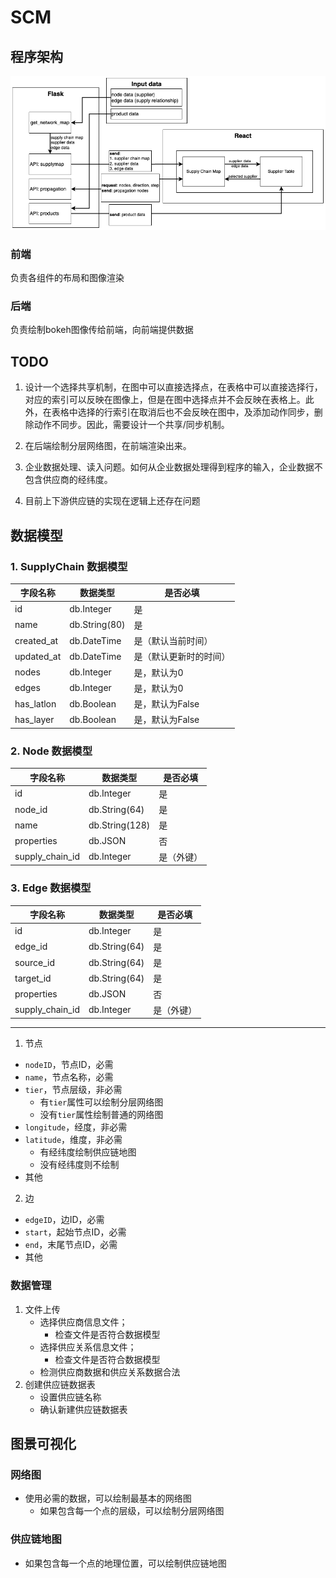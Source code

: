 # SCM

## 程序架构
![image](./figures/scm框架_11261627.png)

### 前端
负责各组件的布局和图像渲染

### 后端
负责绘制bokeh图像传给前端，向前端提供数据

## TODO

1. 设计一个选择共享机制，在图中可以直接选择点，在表格中可以直接选择行，对应的索引可以反映在图像上，但是在图中选择点并不会反映在表格上。此外，在表格中选择的行索引在取消后也不会反映在图中，及添加动作同步，删除动作不同步。因此，需要设计一个共享/同步机制。

2. 在后端绘制分层网络图，在前端渲染出来。

3. 企业数据处理、读入问题。如何从企业数据处理得到程序的输入，企业数据不包含供应商的经纬度。

4. 目前上下游供应链的实现在逻辑上还存在问题


## 数据模型

### 1. SupplyChain 数据模型
| **字段名称**          | **数据类型**              | **是否必填** |
|-----------------------|---------------------------|--------------|
| id                    | db.Integer               | 是           |
| name                  | db.String(80)            | 是           |
| created_at            | db.DateTime              | 是（默认当前时间） |
| updated_at            | db.DateTime              | 是（默认更新时的时间） |
| nodes                 | db.Integer              | 是，默认为0  |
| edges                 | db.Integer              | 是，默认为0  |
| has_latlon           | db.Boolean               | 是，默认为False |
| has_layer            | db.Boolean               | 是，默认为False |

### 2. Node 数据模型
| **字段名称**          | **数据类型**              | **是否必填** |
|-----------------------|---------------------------|--------------|
| id                    | db.Integer               | 是           |
| node_id               | db.String(64)            | 是           |
| name                  | db.String(128)           | 是           |
| properties            | db.JSON                   | 否           |
| supply_chain_id      | db.Integer               | 是（外键）   |


### 3. Edge 数据模型
| **字段名称**          | **数据类型**              | **是否必填** |
|-----------------------|---------------------------|--------------|
| id                    | db.Integer               | 是           |
| edge_id               | db.String(64)            | 是           |
| source_id             | db.String(64)            | 是           |
| target_id             | db.String(64)            | 是           |
| properties            | db.JSON                   | 否           |
| supply_chain_id      | db.Integer               | 是（外键）   |

---

1. 节点
- `nodeID`，节点ID，必需
- `name`，节点名称，必需
- `tier`，节点层级，非必需
    - 有`tier`属性可以绘制分层网络图
    - 没有`tier`属性绘制普通的网络图
- `longitude`，经度，非必需
- `latitude`，维度，非必需
    - 有经纬度绘制供应链地图
    - 没有经纬度则不绘制
- 其他


2. 边
- `edgeID`，边ID，必需
- `start`，起始节点ID，必需
- `end`，末尾节点ID，必需
- 其他

### 数据管理
1. 文件上传
    - 选择供应商信息文件；
        - 检查文件是否符合数据模型
    - 选择供应关系信息文件；
        - 检查文件是否符合数据模型
    - 检测供应商数据和供应关系数据合法
2. 创建供应链数据表
    - 设置供应链名称
    - 确认新建供应链数据表
    


## 图景可视化

### 网络图
- 使用必需的数据，可以绘制最基本的网络图
    - 如果包含每一个点的层级，可以绘制分层网络图


### 供应链地图
- 如果包含每一个点的地理位置，可以绘制供应链地图
